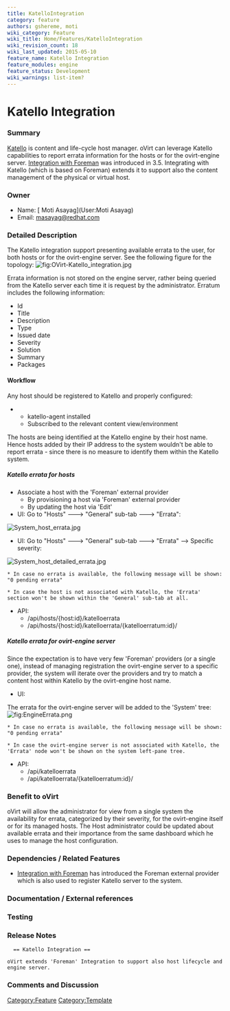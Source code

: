 ```yaml
---
title: KatelloIntegration
category: feature
authors: gshereme, moti
wiki_category: Feature
wiki_title: Home/Features/KatelloIntegration
wiki_revision_count: 18
wiki_last_updated: 2015-05-10
feature_name: Katello Integration
feature_modules: engine
feature_status: Development
wiki_warnings: list-item?
---
```


# Katello Integration

### Summary

[Katello](http://www.katello.org/) is content and life-cycle host manager.
oVirt can leverage Katello capabilities to report errata information for the hosts or for the ovirt-engine server.
[Integration with Foreman](Features/ForemanIntegration) was introduced in 3.5. Integrating with Katello (which is based on Foreman) extends it to support also the content management of the physical or virtual host.

### Owner

*   Name: [ Moti Asayag](User:Moti Asayag)
*   Email: <masayag@redhat.com>

### Detailed Description

The Katello integration support presenting available errata to the user, for both hosts or for the ovirt-engine server.
See the following figure for the topology: ![](OVirt-Katello_integration.jpg "fig:OVirt-Katello_integration.jpg")

Errata information is not stored on the engine server, rather being queried from the Katello server each time it is request by the administrator.
Erratum includes the following information:

*   Id
*   Title
*   Description
*   Type
*   Issued date
*   Severity
*   Solution
*   Summary
*   Packages

#### Workflow

Any host should be registered to Katello and properly configured:

*   -   katello-agent installed
    -   Subscribed to the relevant content view/environment

The hosts are being identified at the Katello engine by their host name. Hence hosts added by their IP address to the system wouldn't be able to report errata - since there is no measure to identify them within the Katello system.

##### Katello errata for hosts

*   Associate a host with the 'Foreman' external provider
    -   By provisioning a host via 'Foreman' external provider
    -   By updating the host via 'Edit'
*   UI: Go to "Hosts" ---> "General" sub-tab ---> "Errata":

![](System_host_errata.jpg "System_host_errata.jpg")

*   UI: Go to "Hosts" ---> "General" sub-tab ---> "Errata" --> Specific severity:

![](System_host_detailed_errata.jpg "System_host_detailed_errata.jpg")

    * In case no errata is available, the following message will be shown: "0 pending errata"

    * In case the host is not associated with Katello, the 'Errata' section won't be shown within the 'General' sub-tab at all.

*   API:
    -   /api/hosts/{host:id}/katelloerrata
    -   /api/hosts/{host:id}/katelloerrata/{katelloerratum:id}/

##### Katello errata for ovirt-engine server

Since the expectation is to have very few 'Foreman' providers (or a single one), instead of managing registration the ovirt-engine server to a specific provider, the system will iterate over the providers and try to match a content host within Katello by the ovirt-engine host name.

*   UI:

The errata for the ovirt-engine server will be added to the 'System' tree: ![](EngineErrata.png "fig:EngineErrata.png")

    * In case no errata is available, the following message will be shown: "0 pending errata"

    * In case the ovirt-engine server is not associated with Katello, the 'Errata' node won't be shown on the system left-pane tree.

*   API:
    -   /api/katelloerrata
    -   /api/katelloerrata/{katelloerratum:id}/

### Benefit to oVirt

oVirt will allow the administrator for view from a single system the availability for errata, categorized by their severity, for the ovirt-engine itself or for its managed hosts.
The Host administrator could be updated about available errata and their importance from the same dashboard which he uses to manage the host configuration.

### Dependencies / Related Features

*   [Integration with Foreman](Features/ForemanIntegration) has introduced the Foreman external provider which is also used to register Katello server to the system.

### Documentation / External references

### Testing

### Release Notes

      == Katello Integration ==
      oVirt extends 'Foreman' Integration to support also host lifecycle and content management by integrating with Katello. oVirt adds support to report Katello errata information for the hosts in the system and for ovirt-engine server.

### Comments and Discussion

<Category:Feature> <Category:Template>
